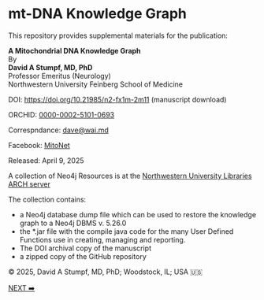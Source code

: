 # mt-DNA Knowledge Graph

This repository provides supplemental materials for the publication:

**A Mitochondrial DNA Knowledge Graph**  
By  
**David A Stumpf, MD, PhD**  
Professor Emeritus (Neurology)  
Northwestern University Feinberg School of Medicine

DOI: https://doi.org/10.21985/n2-fx1m-2m11   (manuscript download)

ORCHID: <a href="https://orcid.org/0000-0002-5101-0693">0000-0002-5101-0693</a>

Correspndance: dave@wai.md

Facebook: <a href="https://www.facebook.com/groups/2889479957920151">MitoNet</a>

Released: April 9, 2025


A collection of Neo4j Resources is at the <a href="https://doi.org/10.21985/n2-vf9z-cg74">Northwestern University Libraries ARCH server</a> 


The collection contains:

- a Neo4j database dump file which can be used to restore the knowledge graph to a Neo4j DBMS v. 5.26.0
- the *.jar file with the compile java code for the many User Defined Functions use in creating, managing and reporting.
- The DOI archival copy of the manuscript
- a zipped copy of the GitHub repository


&copy; 2025, David A Stumpf, MD, PhD; Woodstock, IL;  USA :us:

<a href="https://github.com/waigitdas/Mitochondrial-DNA-Research/tree/main/010_Knowledge_Graph">NEXT ➡️</a>
 
